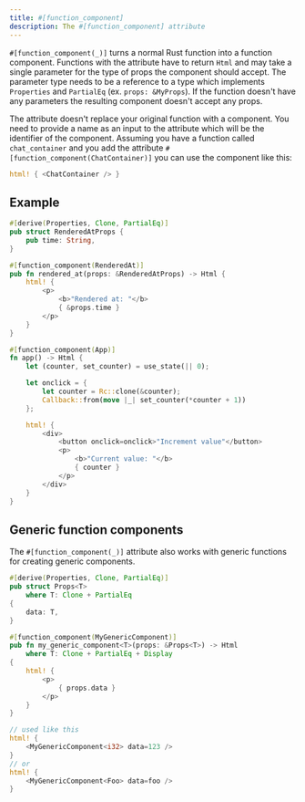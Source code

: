 ```yaml
---
title: #[function_component]
description: The #[function_component] attribute
---
```


`#[function_component(_)]` turns a normal Rust function into a function component.
Functions with the attribute have to return `Html` and may take a single parameter for the type of props the component should accept.
The parameter type needs to be a reference to a type which implements `Properties` and `PartialEq` (ex. `props: &MyProps`).
If the function doesn't have any parameters the resulting component doesn't accept any props.

The attribute doesn't replace your original function with a component. You need to provide a name as an input to the attribute which will be the identifier of the component.
Assuming you have a function called `chat_container` and you add the attribute `#[function_component(ChatContainer)]` you can use the component like this:

```rust
html! { <ChatContainer /> }
```

## Example

<!--DOCUSAURUS_CODE_TABS-->
<!--With props-->

```rust
#[derive(Properties, Clone, PartialEq)]
pub struct RenderedAtProps {
    pub time: String,
}

#[function_component(RenderedAt)]
pub fn rendered_at(props: &RenderedAtProps) -> Html {
    html! {
        <p>
            <b>"Rendered at: "</b>
            { &props.time }
        </p>
    }
}
```

<!--Without props-->

```rust
#[function_component(App)]
fn app() -> Html {
    let (counter, set_counter) = use_state(|| 0);

    let onclick = {
        let counter = Rc::clone(&counter);
        Callback::from(move |_| set_counter(*counter + 1))
    };

    html! {
        <div>
            <button onclick=onclick>"Increment value"</button>
            <p>
                <b>"Current value: "</b>
                { counter }
            </p>
        </div>
    }
}
```

<!--END_DOCUSAURUS_CODE_TABS-->

## Generic function components

The `#[function_component(_)]` attribute also works with generic functions for creating generic components.

```rust
#[derive(Properties, Clone, PartialEq)]
pub struct Props<T>
    where T: Clone + PartialEq
{
    data: T,
}

#[function_component(MyGenericComponent)]
pub fn my_generic_component<T>(props: &Props<T>) -> Html
    where T: Clone + PartialEq + Display
{
    html! {
        <p>
            { props.data }
        </p>
    }
}

// used like this
html! {
    <MyGenericComponent<i32> data=123 />
}
// or
html! {
    <MyGenericComponent<Foo> data=foo />
}
```
